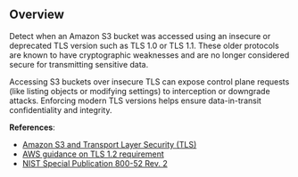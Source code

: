 ## Overview

Detect when an Amazon S3 bucket was accessed using an insecure or deprecated TLS version such as TLS 1.0 or TLS 1.1. These older protocols are known to have cryptographic weaknesses and are no longer considered secure for transmitting sensitive data.

Accessing S3 buckets over insecure TLS can expose control plane requests (like listing objects or modifying settings) to interception or downgrade attacks. Enforcing modern TLS versions helps ensure data-in-transit confidentiality and integrity.

**References**:
- [Amazon S3 and Transport Layer Security (TLS)](https://docs.aws.amazon.com/AmazonS3/latest/userguide/TransportLayerSecurity.html)
- [AWS guidance on TLS 1.2 requirement](https://aws.amazon.com/blogs/security/tls-1-2-required-for-aws-endpoints/)
- [NIST Special Publication 800-52 Rev. 2](https://csrc.nist.gov/publications/detail/sp/800-52/rev-2/final)